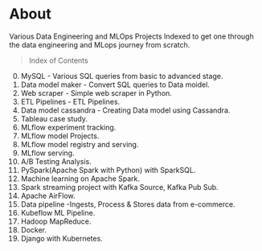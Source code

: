 # About
Various Data Engineering and MLOps Projects Indexed to get one through the data engineering and MLops journey from scratch.

> Index of Contents
00. MySQL - Various SQL queries from basic to advanced stage.
01. Data model maker - Convert SQL queries to Data moidel.
02. Web scraper - Simple web scraper in Python.
03. ETL Pipelines - ETL Pipelines.
04. Data model cassandra - Creating Data model using Cassandra.
05. Tableau case study.
06. MLflow experiment tracking.
07. MLflow model Projects. 
08. MLflow model registry and serving.
09. MLflow serving.
10. A/B Testing Analysis.
11. PySpark(Apache Spark with Python) with SparkSQL.
12. Machine learning on Apache Spark.
13. Spark streaming project with Kafka Source, Kafka Pub Sub.
14. Apache AirFlow.
15. Data pipeline -Ingests, Process & Stores data from e-commerce.
15. Kubeflow ML Pipeline.
16. Hadoop MapReduce.
17. Docker.
18. Django with Kubernetes.

